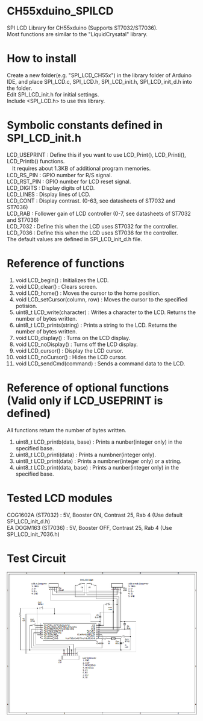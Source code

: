 # CH55xduino_SPILCD
SPI LCD Library for CH55xduino (Supports ST7032/ST7036).<BR>
Most functions are similar to the "LiquidCrysatal" library.
# How to install
Create a new folder(e.g. "SPI_LCD_CH55x") in the library folder of Arduino IDE, and place SPI_LCD.c, SPI_LCD.h, SPI_LCD_init.h, SPI_LCD_init_d.h into the folder.<BR>
Edit SPI_LCD_init.h for initial settings.<BR>
Include <SPI_LCD.h> to use this library.
# Symbolic constants defined in SPI_LCD_init.h
LCD_USEPRINT : Define this if you want to use LCD_Print(), LCD_Printi(), LCD_Printb() functions. <BR>
　It requires about 1.3KB of additional program memories.<BR>
LCD_RS_PIN : GPIO number for R/S signal.<BR>
LCD_RST_PIN : GPIO number for LCD reset signal.<BR>
LCD_DIGITS : Display digits of LCD.<BR>
LCD_LINES : Display lines of LCD.<BR>
LCD_CONT : Display contrast. (0-63, see datasheets of ST7032 and ST7036) <BR>
LCD_RAB : Follower gain of LCD controller (0-7, see datasheets of ST7032 and ST7036)<BR>
LCD_7032 : Define this when the LCD uses ST7032 for the controller.<BR>
LCD_7036 : Define this when the LCD uses ST7036 for the controller.<BR>
The default values are defined in SPI_LCD_init_d.h file.
# Reference of functions
1. void LCD_begin() : Initializes the LCD.
2. void LCD_clear() : Clears screen.
3. void LCD_home() : Moves the cursor to the home position.
4. void LCD_setCursor(column, row) : Moves the cursor to the specified potision.
5. uint8_t LCD_write(character) : Writes a character to the LCD. Returns the number of bytes written.
6. uint8_t LCD_prints(string) : Prints a string to the LCD. Returns the number of bytes written.
7. void LCD_display() : Turns on the LCD display.
8. void LCD_noDisplay() : Turns off the LCD display.
9. void LCD_cursor() : Display the LCD cursor.
10. void LCD_noCursor() : Hides the LCD cursor.
11. void LCD_sendCmd(command) : Sends a command data to the LCD.
# Reference of optional functions (Valid only if LCD_USEPRINT is defined)
All functions return the number of bytes written.
1. uint8_t LCD_printb(data, base) : Prints a nunber(integer only) in the specified base.
2. uint8_t LCD_printi(data) : Prints a numbner(integer only).
3. uint8_t LCD_print(data) : Prints a numbner(integer only) or a string.
4. uint8_t LCD_print(data, base) : Prints a nunber(integer only) in the specified base.
# Tested LCD modules
COG1602A (ST7032) : 5V, Booster ON, Contrast 25, Rab 4 (Use default SPI_LCD_init_d.h)<BR>
EA DOGM163 (ST7036) : 5V, Booster OFF, Contrast 25, Rab 4 (Use SPI_LCD_init_7036.h)
# Test Circuit
<img src="./images/CH552G.PNG" alt="Cheme">
